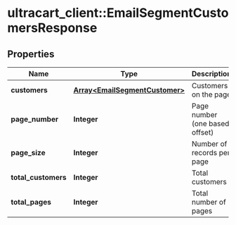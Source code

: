 # ultracart_client::EmailSegmentCustomersResponse

## Properties
Name | Type | Description | Notes
------------ | ------------- | ------------- | -------------
**customers** | [**Array&lt;EmailSegmentCustomer&gt;**](EmailSegmentCustomer.md) | Customers on the page | [optional] 
**page_number** | **Integer** | Page number (one based offset) | [optional] 
**page_size** | **Integer** | Number of records per page | [optional] 
**total_customers** | **Integer** | Total customers | [optional] 
**total_pages** | **Integer** | Total number of pages | [optional] 


